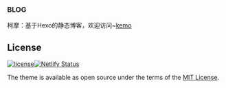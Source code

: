 ### BLOG
柯摩：基于Hexo的静态博客，欢迎访问~[kemo](https://kemo.xyz)
## License

[![license](https://img.shields.io/github/license/KeJunMao/jekyll-theme-mdui.svg?style=flat-square)](https://github.com/KeJunMao/jekyll-theme-mdui/blob/master/LICENSE.txt)[![Netlify Status](https://api.netlify.com/api/v1/badges/634b3ed7-4997-4600-b2fa-561335ed165b/deploy-status)](https://app.netlify.com/sites/blissful-1/deploys)

The theme is available as open source under the terms of the [MIT License](https://opensource.org/licenses/MIT).

